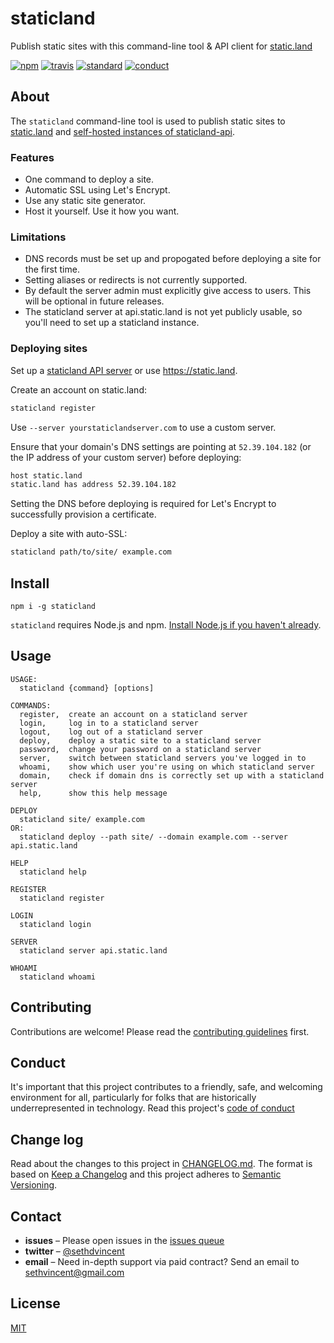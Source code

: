 # staticland

Publish static sites with this command-line tool & API client for [static.land](http://static.land)

[![npm][npm-image]][npm-url]
[![travis][travis-image]][travis-url]
[![standard][standard-image]][standard-url]
[![conduct][conduct]][conduct-url]

[npm-image]: https://img.shields.io/npm/v/staticland.svg?style=flat-square
[npm-url]: https://www.npmjs.com/package/staticland
[travis-image]: https://img.shields.io/travis/staticland/staticland.svg?style=flat-square
[travis-url]: https://travis-ci.org/sethvincent/staticland
[standard-image]: https://img.shields.io/badge/code%20style-standard-brightgreen.svg?style=flat-square
[standard-url]: http://npm.im/standard
[conduct]: https://img.shields.io/badge/code%20of%20conduct-contributor%20covenant-green.svg?style=flat-square
[conduct-url]: CONDUCT.md

## About

The `staticland` command-line tool is used to publish static sites to [static.land](https://static.land) and [self-hosted instances of staticland-api](https://github.com/staticland/staticland-api).

### Features
- One command to deploy a site.
- Automatic SSL using Let's Encrypt.
- Use any static site generator.
- Host it yourself. Use it how you want.

### Limitations
- DNS records must be set up and propogated before deploying a site for the first time.
- Setting aliases or redirects is not currently supported.
- By default the server admin must explicitly give access to users. This will be optional in future releases.
- The staticland server at api.static.land is not yet publicly usable, so you'll need to set up a staticland instance.

### Deploying sites
Set up a [staticland API server](https://github.com/staticland/staticland-api) or use https://static.land.

Create an account on static.land:

```sh
staticland register
```

Use `--server yourstaticlandserver.com` to use a custom server.

Ensure that your domain's DNS settings are pointing at `52.39.104.182` (or the IP address of your custom server) before deploying:

```sh
host static.land
static.land has address 52.39.104.182
```

Setting the DNS before deploying is required for Let's Encrypt to successfully provision a certificate.

Deploy a site with auto-SSL:

```sh
staticland path/to/site/ example.com
```

## Install

```
npm i -g staticland
```

`staticland` requires Node.js and npm. [Install Node.js if you haven't already](https://nodejs.org).

## Usage

```
USAGE:
  staticland {command} [options]

COMMANDS:
  register,  create an account on a staticland server
  login,     log in to a staticland server
  logout,    log out of a staticland server
  deploy,    deploy a static site to a staticland server
  password,  change your password on a staticland server
  server,    switch between staticland servers you've logged in to
  whoami,    show which user you're using on which staticland server
  domain,    check if domain dns is correctly set up with a staticland server
  help,      show this help message

DEPLOY
  staticland site/ example.com
OR:
  staticland deploy --path site/ --domain example.com --server api.static.land

HELP
  staticland help

REGISTER
  staticland register

LOGIN
  staticland login

SERVER
  staticland server api.static.land

WHOAMI
  staticland whoami
```


## Contributing

Contributions are welcome! Please read the [contributing guidelines](CONTRIBUTING.md) first.

## Conduct

It's important that this project contributes to a friendly, safe, and welcoming environment for all, particularly for folks that are historically underrepresented in technology. Read this project's [code of conduct](CONDUCT.md)

## Change log

Read about the changes to this project in [CHANGELOG.md](CHANGELOG.md). The format is based on [Keep a Changelog](http://keepachangelog.com/) and this project adheres to [Semantic Versioning](http://semver.org/).

## Contact

- **issues** – Please open issues in the [issues queue](https://github.com/staticland/staticland/issues)
- **twitter** – [@sethdvincent](https://twitter.com/sethdvincent)
- **email** – Need in-depth support via paid contract? Send an email to sethvincent@gmail.com

## License

[MIT](LICENSE.md)
